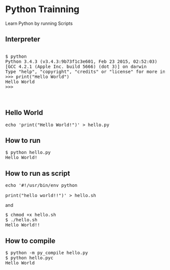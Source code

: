 # Python Trainning

Learn Python by running Scripts

## Interpreter

<pre>

$ python
Python 3.4.3 (v3.4.3:9b73f1c3e601, Feb 23 2015, 02:52:03) 
[GCC 4.2.1 (Apple Inc. build 5666) (dot 3)] on darwin
Type "help", "copyright", "credits" or "license" for more information.
>>> print("Hello World")
Hello World
>>> 

 
</pre>


## Hello World

<pre>
echo 'print("Hello World!")' > hello.py
</pre>

## How to run

<pre>
$ python hello.py
Hello World!
</pre>

## How to run as script

<pre>
echo '#!/usr/bin/env python

print("hello world!!")' > hello.sh
</pre>

and

<pre>
$ chmod +x hello.sh
$ ./hello.sh
Hello World!!
</pre>

## How to compile

<pre>
$ python -m py_compile hello.py
$ python hello.pyc
Hello World
</pre>